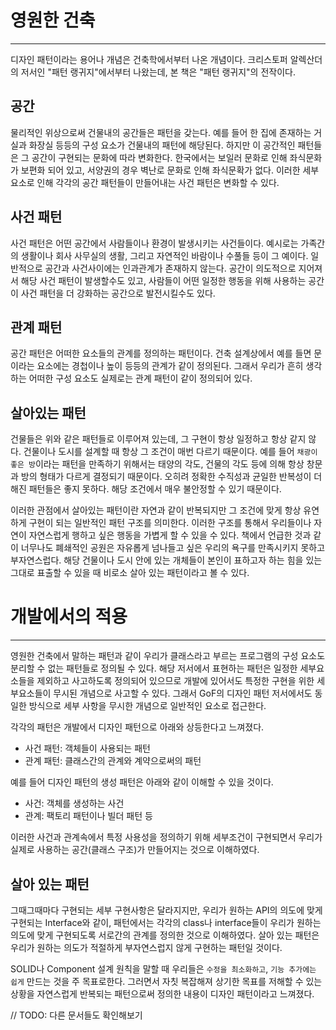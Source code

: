 # 영원한 건축
---
디자인 패턴이라는 용어나 개념은 건축학에서부터 나온 개념이다. 크리스토퍼 알렉산더의 저서인 "패턴 랭귀지"에서부터 나왔는데, 본 책은 "패턴 랭귀지"의 전작이다.

## 공간

물리적인 위상으로써 건물내의 공간들은 패턴을 갖는다. 예를 들어 한 집에 존재하는 거실과 화장실 등등의 구성 요소가 건물내의 패턴에 해당된다. 하지만 이 공간적인 패턴들은 그 공간이 구현되는 문화에 따라 변화한다. 한국에서는 보일러 문화로 인해 좌식문화가 보편화 되어 있고, 서양권의 경우 벽난로 문화로 인해 좌식문확가 없다. 이러한 세부 요소로 인해 각각의 공간 패턴들이 만들어내는 사건 패턴은 변화할 수 있다.

## 사건 패턴

사건 패턴은 어떤 공간에서 사람들이나 환경이 발생시키는 사건들이다. 예시로는 가족간의 생활이나 회사 사무실의 생활, 그리고 자연적인 바람이나 수풀들 등이 그 예이다. 일반적으로 공간과 사건사이에는 인과관계가 존재하지 않는다. 공간이 의도적으로 지어져서 해당 사건 패턴이 발생할수도 있고, 사람들이 어떤 일정한 행동을 위해 사용하는 공간이 사건 패턴을 더 강화하는 공간으로 발전시킬수도 있다.

## 관계 패턴

공간 패턴은 어떠한 요소들의 관계를 정의하는 패턴이다. 건축 설계상에서 예를 들면 문이라는 요소에는 경첩이나 높이 등등의 관계가 같이 정의된다. 그래서 우리가 흔히 생각하는 어떠한 구성 요소도 실제로는 관계 패턴이 같이 정의되어 있다.

## 살아있는 패턴

건물들은 위와 같은 패턴들로 이루어져 있는데, 그 구현이 항상 일정하고 항상 같지 않다. 건물이나 도시를 설계할 때 항상 그 조건이 매번 다르기 때문이다. 예를 들어 `채광이 좋은 방`이라는 패턴을 만족하기 위해서는 태양의 각도, 건물의 각도 등에 의해 항상 창문과 방의 형태가 다르게 결정되기 때문이다. 오히려 정확한 수직성과 균일한 반복성이 더해진 패턴들은 좋지 못하다. 해당 조건에서 매우 불안정할 수 있기 때문이다.

이러한 관점에서 살아있는 패턴이란 자연과 같이 반복되지만 그 조건에 맞게 항상 유연하게 구현이 되는 일반적인 패턴 구조를 의미한다. 이러한 구조를 통해서 우리들이나 자연이 자연스럽게 행하고 싶은 행동을 가볍게 할 수 있을 수 있다. 책에서 언급한 것과 같이 너무나도 폐쇄적인 공원은 자유롭게 넘나들고 싶은 우리의 욕구를 만족시키지 못하고 부자연스럽다. 해당 건물이나 도시 안에 있는 개체들이 본인이 표하고자 하는 힘을 있는 그대로 표출할 수 있을 때 비로소 살아 있는 패턴이라고 볼 수 있다.

# 개발에서의 적용
---

영원한 건축에서 말하는 패턴과 같이 우리가 클래스라고 부르는 프로그램의 구성 요소도 분리할 수 없는 패턴들로 정의될 수 있다. 해당 저서에서 표현하는 패턴은 일정한 세부요소들을 제외하고 사고하도록 정의되어 있으므로 개발에 있어서도 특정한 구현을 위한 세부요소들이 무시된 개념으로 사고할 수 있다. 그래서 GoF의 디자인 패턴 저서에서도 동일한 방식으로 세부 사항을 무시한 개념으로 일반적인 요소로 접근한다.

각각의 패턴은 개발에서 디자인 패턴으로 아래와 상등한다고 느껴졌다.

- 사건 패턴: 객체들이 사용되는 패턴
- 관계 패턴: 클래스간의 관계와 계약으로써의 패턴

예를 들어 디자인 패턴의 생성 패턴은 아래와 같이 이해할 수 있을 것이다.

- 사건: 객체를 생성하는 사건
- 관계: 팩토리 패턴이나 빌더 패턴 등

이러한 사건과 관계속에서 특정 사용성을 정의하기 위해 세부조건이 구현되면서 우리가 실제로 사용하는 공간(클래스 구조)가 만들어지는 것으로 이해하였다.

## 살아 있는 패턴

그때그때마다 구현되는 세부 구현사항은 달라지지만, 우리가 원하는 API의 의도에 맞게 구현되는 Interface와 같이, 패턴에서는 각각의 class나 interface들이 우리가 원하는 의도에 맞게 구현되도록 서로간의 관계를 정의한 것으로 이해하였다. 살아 있는 패턴은 우리가 원하는 의도가 적절하게 부자연스럽지 않게 구현하는 패턴일 것이다.

SOLID나 Component 설계 원칙을 말할 때 우리들은 `수정을 최소화하고`, `기능 추가에는 쉽게` 만드는 것을 주 목표로한다. 그러면서 자칫 복잡해져 상기한 목표를 저해할 수 있는 상황을 자연스럽게 반복되는 패턴으로써 정의한 내용이 디자인 패턴이라고 느껴졌다.

// TODO: 다른 문서들도 확인해보기